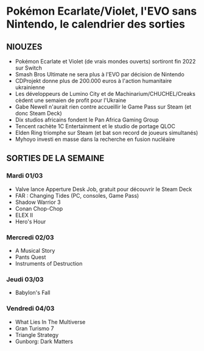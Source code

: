# Pokémon Ecarlate/Violet, l'EVO sans Nintendo, le calendrier des sorties

## NIOUZES

- Pokémon Ecarlate et Violet (de vrais mondes ouverts) sortiront fin 2022 sur Switch
- Smash Bros Ultimate ne sera plus à l'EVO par décision de Nintendo
- CDProjekt donne plus de 200.000 euros à l'action humanitaire ukrainienne
- Les développeurs de Lumino City et de Machinarium/CHUCHEL/Creaks cèdent une semaien de profit pour l'Ukraine
- Gabe Newell n'aurait rien contre accueillir le Game Pass sur Steam (et donc Steam Deck)
- Dix studios africains fondent le Pan Africa Gaming Group
- Tencent rachète 1C Entertainment et le studio de portage QLOC
- Elden Ring triomphe sur Steam (et bat son record de joueurs simultanés)
- Myhoyo investi en masse dans la recherche en fusion nucléaire

## SORTIES DE LA SEMAINE

### Mardi 01/03
- Valve lance Apperture Desk Job, gratuit pour découvrir le Steam Deck
- FAR : Changing Tides (PC, consoles, Game Pass)
- Shadow Warrior 3
- Conan Chop-Chop
- ELEX II
- Hero's Hour

### Mercredi 02/03
- A Musical Story
- Pants Quest
- Instruments of Destruction

### Jeudi 03/03
- Babylon's Fall

### Vendredi 04/03
- What Lies In The Multiverse
- Gran Turismo 7
- Triangle Strategy
- Gunborg: Dark Matters
